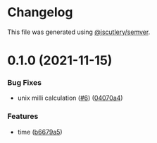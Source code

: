 # Changelog

This file was generated using [@jscutlery/semver](https://github.com/jscutlery/semver).

# 0.1.0 (2021-11-15)


### Bug Fixes

* unix milli calculation ([#6](https://github.com/chronark/libs/issues/6)) ([04070a4](https://github.com/chronark/libs/commit/04070a4fb44ed237584cf4aaf484c251f924a57b))


### Features

* time ([b6679a5](https://github.com/chronark/libs/commit/b6679a576d3711ca9a4e08679bafd87569b010a3))
